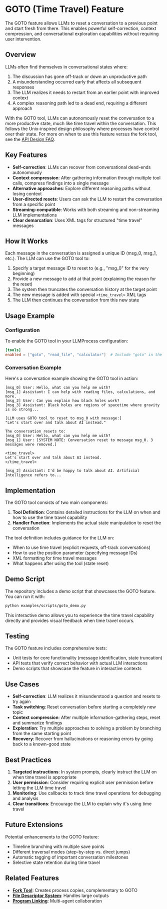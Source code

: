 # GOTO (Time Travel) Feature

The GOTO feature allows LLMs to reset a conversation to a previous point and start fresh from there. This enables powerful self-correction, context compression, and conversational exploration capabilities without requiring user intervention.

## Overview

LLMs often find themselves in conversational states where:
1. The discussion has gone off-track or down an unproductive path
2. A misunderstanding occurred early that affects all subsequent responses
3. The LLM realizes it needs to restart from an earlier point with improved context
4. A complex reasoning path led to a dead end, requiring a different approach

With the GOTO tool, LLMs can autonomously reset the conversation to a more productive state, much like time travel within the conversation. This follows the Unix-inspired design philosophy where processes have control over their state. For more on when to use this feature versus the fork tool, see the [API Design FAQ](../FAQ.md#when-to-use-fork-and-goto).

## Key Features

- **Self-correction**: LLMs can recover from conversational dead-ends autonomously
- **Context compression**: After gathering information through multiple tool calls, compress findings into a single message
- **Alternative approaches**: Explore different reasoning paths without losing context
- **User-directed resets**: Users can ask the LLM to restart the conversation from a specific point
- **Streaming-compatible**: Works with both streaming and non-streaming LLM implementations
- **Clear demarcation**: Uses XML tags for structured "time travel" messages

## How It Works

Each message in the conversation is assigned a unique ID (msg_0, msg_1, etc.). The LLM can use the GOTO tool to:

1. Specify a target message ID to reset to (e.g., "msg_0" for the very beginning)
2. Provide a new message to add at that point (explaining the reason for the reset)
3. The system then truncates the conversation history at the target point
4. The new message is added with special `<time_travel>` XML tags
5. The LLM then continues the conversation from this new state

## Usage Example

### Configuration

To enable the GOTO tool in your LLMProcess configuration:

```toml
[tools]
enabled = ["goto", "read_file", "calculator"]  # Include "goto" in the enabled tools list
```

### Conversation Example

Here's a conversation example showing the GOTO tool in action:

```
[msg_0] User: Hello, what can you help me with?
[msg_1] Assistant: I can help with reading files, calculations, and more.
[msg_2] User: Can you explain how black holes work?
[msg_3] Assistant: Black holes are regions of spacetime where gravity is so strong...

[LLM uses GOTO tool to reset to msg_0 with message:]
"Let's start over and talk about AI instead."

The conversation resets to:
[msg_0] User: Hello, what can you help me with?
[msg_1] User: [SYSTEM NOTE: Conversation reset to message msg_0. 3 messages were removed.]

<time_travel>
Let's start over and talk about AI instead.
</time_travel>

[msg_2] Assistant: I'd be happy to talk about AI. Artificial Intelligence refers to...
```

## Implementation

The GOTO tool consists of two main components:

1. **Tool Definition**: Contains detailed instructions for the LLM on when and how to use the time travel capability
2. **Handler Function**: Implements the actual state manipulation to reset the conversation

The tool definition includes guidance for the LLM on:
- When to use time travel (explicit requests, off-track conversations)
- How to use the position parameter (specifying message IDs)
- XML formatting for time travel messages
- What happens after using the tool (state reset)

## Demo Script

The repository includes a demo script that showcases the GOTO feature. You can run it with:

```bash
python examples/scripts/goto_demo.py
```

This interactive demo allows you to experience the time travel capability directly and provides visual feedback when time travel occurs.

## Testing

The GOTO feature includes comprehensive tests:
- Unit tests for core functionality (message identification, state truncation)
- API tests that verify correct behavior with actual LLM interactions
- Demo scripts that showcase the feature in interactive contexts

## Use Cases

- **Self-correction**: LLM realizes it misunderstood a question and resets to try again
- **Task switching**: Reset conversation before starting a completely new topic
- **Context compression**: After multiple information-gathering steps, reset and summarize findings
- **Exploration**: Try multiple approaches to solving a problem by branching from the same starting point
- **Recovery**: Recover from hallucinations or reasoning errors by going back to a known-good state

## Best Practices

1. **Targeted instructions**: In system prompts, clearly instruct the LLM on when time travel is appropriate
2. **User permission**: Consider requiring explicit user permission before letting the LLM time travel
3. **Monitoring**: Use callbacks to track time travel operations for debugging and analysis
4. **Clear transitions**: Encourage the LLM to explain why it's using time travel

## Future Extensions

Potential enhancements to the GOTO feature:
- Timeline branching with multiple save points
- Different traversal modes (step-by-step vs. direct jumps)
- Automatic tagging of important conversation milestones
- Selective state retention during time travel

## Related Features

- **[Fork Tool](./fork-feature.md)**: Creates process copies, complementary to GOTO
- **[File Descriptor System](./file-descriptor-system.md)**: Handles large outputs
- **[Program Linking](./program-linking.md)**: Multi-agent collaboration